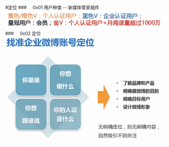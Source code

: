 #定位
###&nbsp;&nbsp;&nbsp;&nbsp;&nbsp;0x01 用户种类 -- 新媒体管家插件
![](/assets/WX20190312-191608@2x.png)
###&nbsp;&nbsp;&nbsp;&nbsp;&nbsp;0x02 定位
![](/assets/WX20190312-193400@2x.png)



